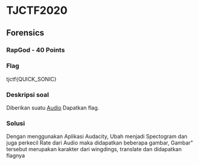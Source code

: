 # TJCTF2020

## Forensics

### RapGod - 40 Points

### Flag
tjctf{QUICK_SONIC}
### Deskripsi soal

Diberikan suatu [Audio](/Audio/rapgod.mp3) Dapatkan flag.


### Solusi
Dengan menggunakan Aplikasi Audacity, Ubah menjadi Spectogram dan juga perkecil Rate dari Audio maka didapatkan beberapa gambar, Gambar" tersebut merupakan karakter dari wingdings, translate dan didapatkan flagnya

